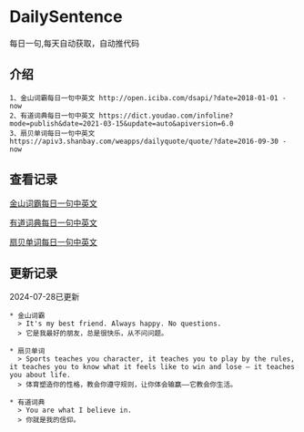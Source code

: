 # DailySentence

每日一句,每天自动获取，自动推代码

## 介绍

```
1、金山词霸每日一句中英文 http://open.iciba.com/dsapi/?date=2018-01-01 - now
2、有道词典每日一句中英文 https://dict.youdao.com/infoline?mode=publish&date=2021-03-15&update=auto&apiversion=6.0
3、扇贝单词每日一句中英文 https://apiv3.shanbay.com/weapps/dailyquote/quote/?date=2016-09-30 - now
```

## 查看记录

[金山词霸每日一句中英文](./data/iciba/)

[有道词典每日一句中英文](./data/youdao/)

[扇贝单词每日一句中英文](./data/shanbay/)

## 更新记录
2024-07-28已更新 
```
* 金山词霸
  > It's my best friend. Always happy. No questions.
  > 它是我最好的朋友，总是很快乐，从不问问题。

* 扇贝单词
  > Sports teaches you character, it teaches you to play by the rules, it teaches you to know what it feels like to win and lose — it teaches you about life.
  > 体育塑造你的性格，教会你遵守规则，让你体会输赢——它教会你生活。

* 有道词典
  > You are what I believe in.
  > 你就是我的信仰。

```
